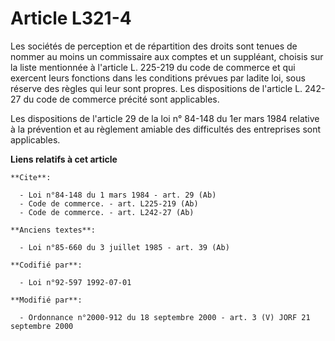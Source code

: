# Article L321-4

Les sociétés de perception et de répartition des droits sont tenues de nommer au moins un commissaire aux comptes et un
suppléant, choisis sur la liste mentionnée à l'article L. 225-219 du code de commerce et qui exercent leurs fonctions dans
les conditions prévues par ladite loi, sous réserve des règles qui leur sont propres. Les dispositions de l'article L. 242-27
du code de commerce précité sont applicables. 

Les dispositions de l'article 29 de la loi n° 84-148 du 1er mars 1984 relative à la prévention et au règlement amiable des
difficultés des entreprises sont applicables.

**Liens relatifs à cet article**

	**Cite**:

	  - Loi n°84-148 du 1 mars 1984 - art. 29 (Ab)
	  - Code de commerce. - art. L225-219 (Ab)
	  - Code de commerce. - art. L242-27 (Ab)

	**Anciens textes**:

	  - Loi n°85-660 du 3 juillet 1985 - art. 39 (Ab)

	**Codifié par**:

	  - Loi n°92-597 1992-07-01

	**Modifié par**:

	  - Ordonnance n°2000-912 du 18 septembre 2000 - art. 3 (V) JORF 21 septembre 2000
